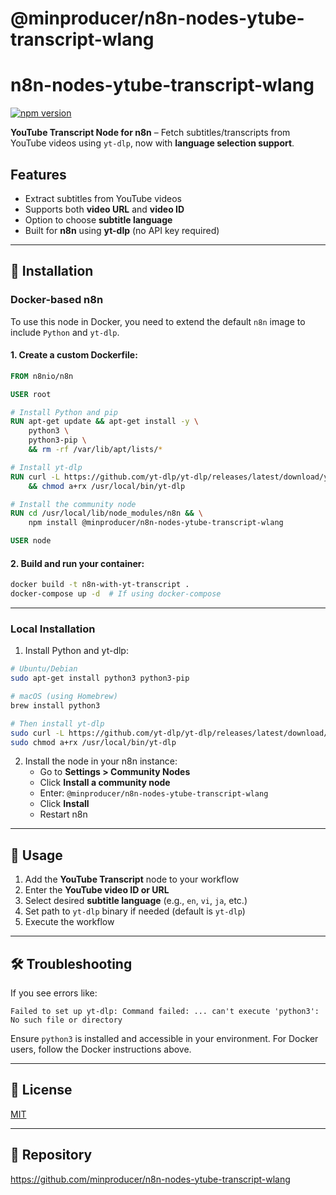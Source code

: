 # @minproducer/n8n-nodes-ytube-transcript-wlang
# n8n-nodes-ytube-transcript-wlang

[![npm version](https://badge.fury.io/js/@min%2Fn8n-nodes-ytube-transcript-wlang.svg)](https://www.npmjs.com/package/@min/n8n-nodes-ytube-transcript-wlang)

**YouTube Transcript Node for n8n** – Fetch subtitles/transcripts from YouTube videos using `yt-dlp`, now with **language selection support**.

## Features

- Extract subtitles from YouTube videos
- Supports both **video URL** and **video ID**
- Option to choose **subtitle language**
- Built for **n8n** using **yt-dlp** (no API key required)

---

## 🔧 Installation

### Docker-based n8n

To use this node in Docker, you need to extend the default `n8n` image to include `Python` and `yt-dlp`.

#### 1. Create a custom Dockerfile:

```Dockerfile
FROM n8nio/n8n

USER root

# Install Python and pip
RUN apt-get update && apt-get install -y \
    python3 \
    python3-pip \
    && rm -rf /var/lib/apt/lists/*

# Install yt-dlp
RUN curl -L https://github.com/yt-dlp/yt-dlp/releases/latest/download/yt-dlp -o /usr/local/bin/yt-dlp \
    && chmod a+rx /usr/local/bin/yt-dlp

# Install the community node
RUN cd /usr/local/lib/node_modules/n8n && \
    npm install @minproducer/n8n-nodes-ytube-transcript-wlang

USER node
```

#### 2. Build and run your container:

```bash
docker build -t n8n-with-yt-transcript .
docker-compose up -d  # If using docker-compose
```

---

### Local Installation

1. Install Python and yt-dlp:

```bash
# Ubuntu/Debian
sudo apt-get install python3 python3-pip

# macOS (using Homebrew)
brew install python3

# Then install yt-dlp
sudo curl -L https://github.com/yt-dlp/yt-dlp/releases/latest/download/yt-dlp -o /usr/local/bin/yt-dlp
sudo chmod a+rx /usr/local/bin/yt-dlp
```

2. Install the node in your n8n instance:
   - Go to **Settings > Community Nodes**
   - Click **Install a community node**
   - Enter: `@minproducer/n8n-nodes-ytube-transcript-wlang`
   - Click **Install**
   - Restart n8n

---

## 🚀 Usage

1. Add the **YouTube Transcript** node to your workflow
2. Enter the **YouTube video ID or URL**
3. Select desired **subtitle language** (e.g., `en`, `vi`, `ja`, etc.)
4. Set path to `yt-dlp` binary if needed (default is `yt-dlp`)
5. Execute the workflow

---

## 🛠️ Troubleshooting

If you see errors like:
```
Failed to set up yt-dlp: Command failed: ... can't execute 'python3': No such file or directory
```
Ensure `python3` is installed and accessible in your environment. For Docker users, follow the Docker instructions above.

---

## 📄 License

[MIT](LICENSE)

---

## 🔗 Repository

https://github.com/minproducer/n8n-nodes-ytube-transcript-wlang
